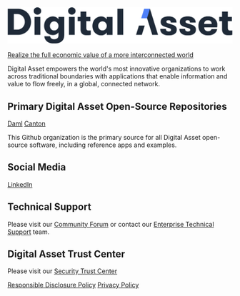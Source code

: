 <picture>
 <source media="(prefers-color-scheme: dark)" srcset="https://github.com/digital-asset/.github/raw/main/images/digital-asset-logo-dark.png">
 <img alt="Digital Asset" src="https://github.com/digital-asset/.github/raw/main/images/digital-asset-logo-light.png">
</picture>

[Realize the full economic value of a more interconnected world](https://digitalasset.com)

Digital Asset empowers the world's most innovative organizations to work across traditional boundaries with applications that enable information and value to flow freely, in a global, connected network.

## Primary Digital Asset Open-Source Repositories

[Daml](https://github.com/digital-asset/daml)
[Canton](https://github.com/digital-asset/canton)

This Github organization is the primary source for all Digital Asset open-source software, including reference apps and examples.

## Social Media
[LinkedIn](https://www.linkedin.com/company/digitalassetcom/)

## Technical Support

Please visit our [Community Forum](https://discuss.daml.com) or contact our [Enterprise Technical Support](https://www.digitalasset.com/contact-support) team.

## Digital Asset Trust Center

Please visit our [Security Trust Center](https://digitalasset.com/trust-center)

[Responsible Disclosure Policy](https://digitalasset.com/responsible-disclosure)
[Privacy Policy](https://www.digitalasset.com/privacy)

